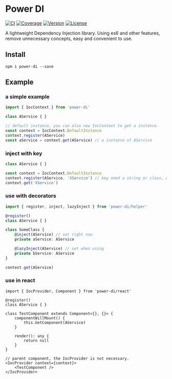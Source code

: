 # Power DI

<p>
  <a href="https://www.npmjs.com/package/power-di"><img src="https://img.shields.io/travis/zhang740/power-di.svg" alt="CI"></a>
  <a href="https://www.npmjs.com/package/power-di"><img src="https://img.shields.io/coveralls/zhang740/power-di.svg" alt="Coverage"></a>
  <a href="https://www.npmjs.com/package/power-di"><img src="https://img.shields.io/npm/v/power-di.svg" alt="Version"></a>
  <a href="https://www.npmjs.com/package/power-di"><img src="https://img.shields.io/npm/l/power-di.svg" alt="License"></a>
</p>

A lightweight Dependency Injection library. Using es6 and other features, remove unnecessary concepts, easy and convenient to use.

## Install
```shell
npm i power-di --save
```

## Example

### a simple example
```ts
import { IocContext } from 'power-di'

class AService { }

// default instance, you can also new IocContext to get a instance.
const context = IocContext.DefaultInstance
context.register(AService)
const aService = context.get(AService) // a instance of AService
```

### inject with key
```ts
class AService { }

const context = IocContext.DefaultInstance
context.register(AService, 'XService') // key need a string or class, e.g super class or whatever class.
context.get('XService')
```

### use with decorators
```ts
import { register, inject, lazyInject } from 'power-di/helper'

@register()
class AService { }

class SomeClass {
    @inject(AService) // set right now
    private aService: AService

    @lazyInject(AService) // set when using
    private bService: AService
}

context.get(AService)
```

### use in react
```tsx
import { IocProvider, Component } from 'power-di/react'

@register()
class AService { }

class TestComponent extends Component<{}, {}> {
    componentWillMount() {
        this.GetComponent(AService)
    }

    render(): any {
        return null
    }
}

// parent component, the IocProvider is not necessary.
<IocProvider context={context}>
    <TestComponent />
</IocProvider>
```